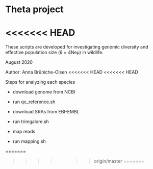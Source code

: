 # Theta project
<<<<<<< HEAD
=======
These scripts are developed for investigating genomic diversity and effective population size (θ = 4Neμ) in wildlife.

August 2020

Author: Anna Brüniche-Olsen
<<<<<<< HEAD
<<<<<<< HEAD

Steps for analyzing each species
- download genome from NCBI
- run qc_reference.sh

- download SRAs from EBI-EMBL
- run trimgalore.sh

- map reads
- run mapping.sh

=======
>>>>>>> origin/master
=======
